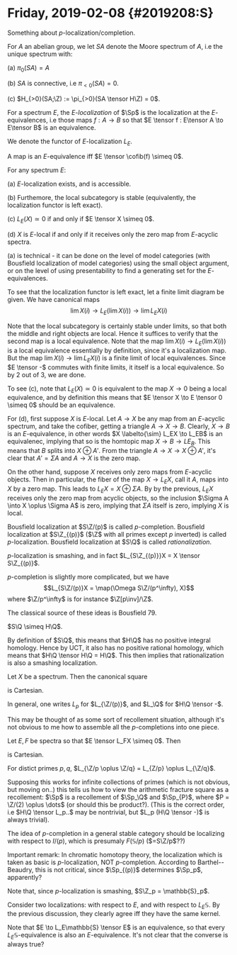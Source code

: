 Friday, 2019-02-08 {#2019208:S}
==================

Something about $p$-localization/completion.

For $A$ an abelian group, we let $SA$ denote the Moore spectrum of $A$,
i.e the unique spectrum with:

(a) $\pi_0(SA) = A$

(b) $SA$ is connective, i.e $\pi_{<0}(SA) = 0$.

(c) $H_{>0}(SA;\Z) := \pi_{>0}(SA \tensor H\Z) = 0$.

For a spectrum $E$, the *$E$-localization* of $\Sp$ is the localization
at the $E$-equivalences, i.e those maps $f: A \to B$ so that
$E \tensor f : E\tensor A \to E\tensor B$ is an equivalence.

We denote the functor of $E$-localization $L_E$.

A map is an $E$-equivalence iff $E \tensor \cofib(f) \simeq 0$.

For any spectrum $E$:

(a) $E$-localization exists, and is accessible.

(b) Furthemore, the local subcategory is stable (equivalently, the
    localization functor is left exact).

(c) $L_E(X) \simeq 0$ if and only if $E \tensor X \simeq 0$.

(d) $X$ is $E$-local if and only if it receives only the zero map from
    $E$-acyclic spectra.

\(a) is technical - it can be done on the level of model categories (with
Bousfield localization of model categories) using the small object
argument, or on the level of using presentability to find a generating
set for the $E$-equivalences.

To see that the localization functor is left exact, let a finite limit
diagram be given. We have canonical maps
$$\lim X(i) \to L_E(\lim X(i)) \to \lim L_E X(i)$$

Note that the local subcategory is certainly stable under limits, so
that both the middle and right objects are local. Hence it suffices to
verify that the second map is a local equivalence. Note that the map
$\lim X(i) \to L_E(\lim X(i))$ is a local equivalence essentially by
definition, since it's a localization map. But the map
$\lim X(i) \to \lim L_EX(i)$ is a finite limit of local equivalences.
Since $E \tensor -$ commutes with finite limits, it itself is a local
equivalence. So by 2 out of 3, we are done.

To see (c), note that $L_E(X) \simeq 0$ is equivalent to the map
$X \to 0$ being a local equivalence, and by definition this means that
$E \tensor X \to E \tensor 0 \simeq 0$ should be an equivalence.

For (d), first suppose $X$ is $E$-local. Let $A \to X$ be any map from
an $E$-acyclic spectrum, and take the cofiber, getting a triangle
$A \to X \to B$. Clearly, $X \to B$ is an $E$-equivalence, in other
words $X \labelto{\sim} L_EX \to L_EB$ is an equivalenec, implying that
so is the homtopic map $X \to B \to LE_B$. This means that $B$ splits
into $X \oplus A'$. From the triangle $A \to X \to X \oplus A'$, it's
clear that $A' = \Sigma A$ and $A \to X$ is the zero map.

On the other hand, suppose $X$ receives only zero maps from $E$-acyclic
objects. Then in particular, the fiber of the map $X \to L_EX$, call it
$A$, maps into $X$ by a zero map. This leads to
$L_EX = X \oplus \Sigma A$. By by the previous, $L_EX$ receives only the
zero map from acyclic objects, so the inclusion
$\Sigma A \into X \oplus \Sigma A$ is zero, implying that $\Sigma A$
itself is zero, implying $X$ is local.

Bousfield localization at $S\Z/(p)$ is called $p$-completion. Bousfield
localization at $S\Z_{(p)}$ ($\Z$ with all primes except $p$ inverted)
is called $p$-localization. Bousfield localization at $S\Q$ is called
*rationalization*.

$p$-localization is smashing, and in fact
$L_{S\Z_{(p)}}X = X \tensor S\Z_{(p)}$.

$p$-completion is slightly more complicated, but we have
$$L_{S\Z/(p)}X = \map(\Omega S\Z/(p^\infty), X)$$ where $\Z/p^\infty$ is
for instance $\Z[p\inv]/\Z$.

The classical source of these ideas is Bousfield 79.

$S\Q \simeq H\Q$.

By definition of $S\Q$, this means that $H\Q$ has no positive integral
homology. Hence by UCT, it also has no positive rational homology, which
means that $H\Q \tensor H\Q = H\Q$. This then implies that
rationalization is also a smashing localization.

Let $X$ be a spectrum. Then the canonical square

is Cartesian.

In general, one writes $L_p$ for $L_{\Z/(p)}$, and $L_\Q$ for
$H\Q \tensor -$.

This may be thought of as some sort of recollement situation, although
it's not obvious to me how to assemble all the $p$-completions into one
piece.

Let $E,F$ be spectra so that $E \tensor L_FX \simeq 0$. Then

is Cartesian.

For distict primes $p,q$,
$L_{\Z/p \oplus \Z/q} = L_{Z/p} \oplus L_{\Z/q}$.

Supposing this works for infinite collections of primes (which is not
obvious, but moving on..) this tells us how to view the arithmetic
fracture square as a recollement: $\Sp$ is a recollement of $\Sp_\Q$ and
$\Sp_{P}$, where $P = \Z/(2) \oplus \dots$ (or should this be product?).
(This is the correct order, i.e $H\Q \tensor L_p..$ may be nontrivial,
but $L_p (H\Q \tensor -)$ is always trivial).

The idea of $p$-completion in a general stable category should be
localizing with respect to $I/(p)$, which is presumaly $F(\mathbb{S}/p)$
($=S\Z/p$??)

Important remark: In chromatic homotopy theory, the localization which
is taken as basic is $p$-localization, NOT $p$-completion. According to
Barthel--Beaudry, this is not critical, since $\Sp_{(p)}$ determines
$\Sp_p$, apparently?

Note that, since $p$-localization is smashing, $S\Z_p = \mathbb{S}_p$.

Consider two localizations: with respect to $E$, and with respect to
$L_E\mathbb{S}$. By the previous discussion, they clearly agree iff they
have the same kernel.

Note that $E \to L_E\mathbb{S} \tensor E$ is an equivalence, so that
every $L_E\mathbb{S}$-equivalence is also an $E$-equivalence. It's not
clear that the converse is always true?
